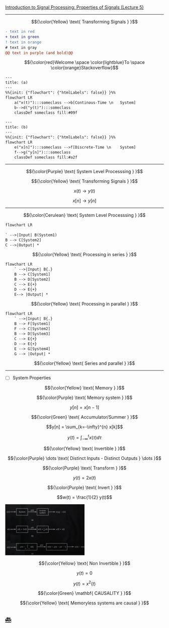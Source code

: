 [Introduction to Signal Processing: Properties of Signals (Lecture 5)](https://youtu.be/Gw8eE93OyUY)

---

$${\color{Yellow} \text{ Transforming Signals } }$$

```diff
- text in red
+ text in green
! text in orange
# text in gray
@@ text in purple (and bold)@@
```

$${\color{red}Welcome \space \color{lightblue}To \space \color{orange}Stackoverflow}$$

```mermaid
---
title: (a)
---
%%{init: {"flowchart": {"htmlLabels": false}} }%%
flowchart LR
    a("x(t)"):::someclass -->b[Continous-Time \n   System]
    b-->d("y(t)"):::someclass
    classDef someclass fill:#09f
```

```mermaid
---
title: (b)
---
%%{init: {"flowchart": {"htmlLabels": false}} }%%
flowchart LR
    e("x[n]"):::someclass -->f[Discrete-Time \n    System]
    f-->g("y[n]"):::someclass
    classDef someclass fill:#a2f
```

---

```math
{\color{Purple} \text{ System Level Processsing } }
```

```math
{\color{Yellow} \text{ Transforming Signals } }
```

```math
x(t) \to y(t)
```

```math
x[n] \to y[n]
```

---

```math
{\color{Cerulean} \text{ System Level Processsing } }
```

```mermaid
flowchart LR

` -->|Input| B(System1)
B --> C[System2]
C -->|Output| *
```

```math
{\color{Yellow} \text{ Processing in series } }
```

```mermaid
flowchart LR
    ` -->|Input| B{.}
    B --> C[System1]
    B --> D[System2]
    C --> E{+}
    D --> E{+}
    E--> |Output| *
```

```math
{\color{Yellow} \text{ Processing in parallel } }
```

```mermaid
flowchart LR
    ` -->|Input| B{.}
    B --> F[System1]
    F --> C[System2]
    B --> D[System3]
    C --> E{+}
    D --> E{+}
    E --> G[System4]
    G --> |Output| *
```

```math
{\color{Yellow} \text{ Series and parallel } }
```

---

- [ ] System Properties

```math
{\color{Yellow} \text{ Memory } }
```

```math
{\color{Purple} \text{ Memory system } }
```

```math
y[n] = x[n - 1]
```

```math
{\color{Green} \text{ Accumulator/Summer } }
```


```math
y[n] = \sum_{k=-\infty}^{n} x[k]
```

```math
y(t) = \int_{-\infty}^{t} x(\tau)d\tau
```

```math
{\color{Yellow} \text{ Invertible } }
```

```math
{\color{Purple} \dots \text{ Distinct Inputs - Distinct Outputs } \dots }
```

```math
{\color{Purple} \text{ Transform } }
```

```math
y(t) = 2x(t)
```

```math
{\color{Purple} \text{ Invert } }
```

```math
w(t) = \frac{1}{2} y(t)
```

<img src=images/invertible.png width='50%' height='50%' > </img>

```math
{\color{Yellow} \text{ Non Invertible } }
```

```math
y(t) = 0
```

```math
y(t) = x^2(t)
```

```math
{\color{Green} \mathbf{ CAUSALITY } }
```

```math
{\color{Yellow} \text{ Memoryless systems are causal } }
```



## [:back: ](../#round_pushpin-signal-processing-an-introduction)

